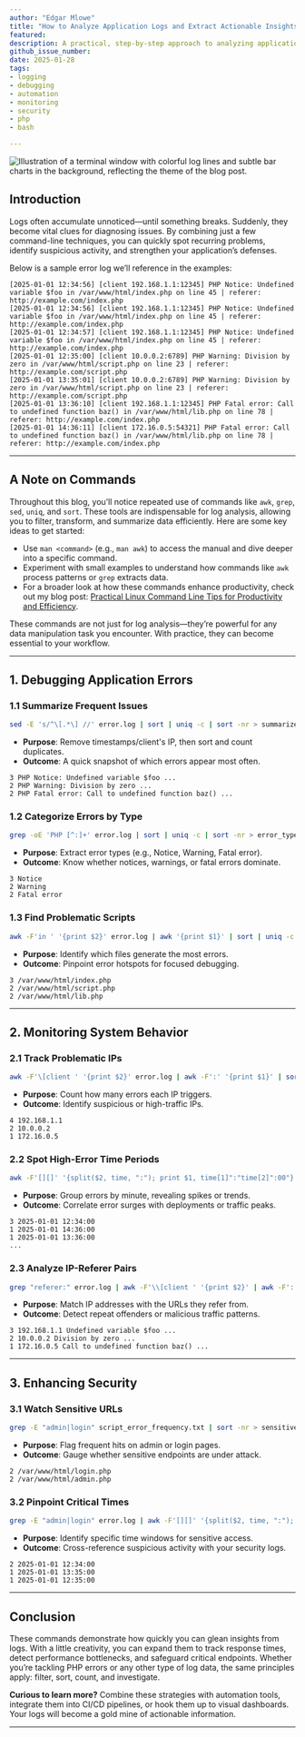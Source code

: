 ```yaml
---
author: "Edgar Mlowe"
title: "How to Analyze Application Logs and Extract Actionable Insights"
featured:
description: A practical, step-by-step approach to analyzing application logs, turning them into actionable insights for debugging, monitoring system behavior, and enhancing security.
github_issue_number: 
date: 2025-01-28
tags:
- logging
- debugging
- automation
- monitoring
- security
- php
- bash

---
```


![Illustration of a terminal window with colorful log lines and subtle bar charts in the background, reflecting the theme of the blog post.](/blog/2025/01/how-to-analyze-application-logs-and-extract-actionable-insights/minimalist_terminal_with_logs.webp)

<!-- Photo was generated using chatgpt by Edgar Mlowe, 2025. -->


## Introduction

Logs often accumulate unnoticed—until something breaks. Suddenly, they become vital clues for diagnosing issues. By combining just a few command-line techniques, you can quickly spot recurring problems, identify suspicious activity, and strengthen your application’s defenses.

Below is a sample error log we’ll reference in the examples:

```plaintext
[2025-01-01 12:34:56] [client 192.168.1.1:12345] PHP Notice: Undefined variable $foo in /var/www/html/index.php on line 45 | referer: http://example.com/index.php
[2025-01-01 12:34:56] [client 192.168.1.1:12345] PHP Notice: Undefined variable $foo in /var/www/html/index.php on line 45 | referer: http://example.com/index.php
[2025-01-01 12:34:57] [client 192.168.1.1:12345] PHP Notice: Undefined variable $foo in /var/www/html/index.php on line 45 | referer: http://example.com/index.php
[2025-01-01 12:35:00] [client 10.0.0.2:6789] PHP Warning: Division by zero in /var/www/html/script.php on line 23 | referer: http://example.com/script.php
[2025-01-01 13:35:01] [client 10.0.0.2:6789] PHP Warning: Division by zero in /var/www/html/script.php on line 23 | referer: http://example.com/script.php
[2025-01-01 13:36:10] [client 192.168.1.1:12345] PHP Fatal error: Call to undefined function baz() in /var/www/html/lib.php on line 78 | referer: http://example.com/index.php
[2025-01-01 14:36:11] [client 172.16.0.5:54321] PHP Fatal error: Call to undefined function baz() in /var/www/html/lib.php on line 78 | referer: http://example.com/index.php
```

---

## A Note on Commands

Throughout this blog, you’ll notice repeated use of commands like `awk`, `grep`, `sed`, `uniq`, and `sort`. These tools are indispensable for log analysis, allowing you to filter, transform, and summarize data efficiently. Here are some key ideas to get started:

- Use `man <command>` (e.g., `man awk`) to access the manual and dive deeper into a specific command.
- Experiment with small examples to understand how commands like `awk` process patterns or `grep` extracts data.
- For a broader look at how these commands enhance productivity, check out my blog post: [Practical Linux Command Line Tips for Productivity and Efficiency](https://www.endpointdev.com/blog/2024/06/practical-linux-comandline-tips/).

These commands are not just for log analysis—they’re powerful for any data manipulation task you encounter. With practice, they can become essential to your workflow.

---

## 1. Debugging Application Errors

### 1.1 Summarize Frequent Issues

```bash
sed -E 's/^\[.*\] //' error.log | sort | uniq -c | sort -nr > summarized_errors.txt
```

- **Purpose**: Remove timestamps/client's IP, then sort and count duplicates.
- **Outcome**: A quick snapshot of which errors appear most often.

```plaintext
3 PHP Notice: Undefined variable $foo ...
2 PHP Warning: Division by zero ...
2 PHP Fatal error: Call to undefined function baz() ...
```

### 1.2 Categorize Errors by Type

```bash
grep -oE 'PHP [^:]+' error.log | sort | uniq -c | sort -nr > error_types.txt
```

- **Purpose**: Extract error types (e.g., Notice, Warning, Fatal error).
- **Outcome**: Know whether notices, warnings, or fatal errors dominate.

```plaintext
3 Notice
2 Warning
2 Fatal error
```

### 1.3 Find Problematic Scripts

```bash
awk -F'in ' '{print $2}' error.log | awk '{print $1}' | sort | uniq -c | sort -nr > script_error_frequency.txt
```

- **Purpose**: Identify which files generate the most errors.
- **Outcome**: Pinpoint error hotspots for focused debugging.

```plaintext
3 /var/www/html/index.php
2 /var/www/html/script.php
2 /var/www/html/lib.php
```

---

## 2. Monitoring System Behavior

### 2.1 Track Problematic IPs

```bash
awk -F'\[client ' '{print $2}' error.log | awk -F':' '{print $1}' | sort | uniq -c | sort -nr > ip_frequency.txt
```

- **Purpose**: Count how many errors each IP triggers.
- **Outcome**: Identify suspicious or high-traffic IPs.

```plaintext
4 192.168.1.1
2 10.0.0.2
1 172.16.0.5
```

### 2.2 Spot High-Error Time Periods

```bash
awk -F'[][]' '{split($2, time, ":"); print $1, time[1]":"time[2]":00"}' error.log | sort | uniq -c | sort -nr > error_times.txt
```

- **Purpose**: Group errors by minute, revealing spikes or trends.
- **Outcome**: Correlate error surges with deployments or traffic peaks.

```plaintext
3 2025-01-01 12:34:00
1 2025-01-01 14:36:00
1 2025-01-01 13:36:00
...
```

### 2.3 Analyze IP-Referer Pairs

```bash
grep "referer:" error.log | awk -F'\\[client ' '{print $2}' | awk -F':| referer: ' '{print $1, $3}' | sort | uniq -c | sort -nr > ip_referer_combinations.txt
```

- **Purpose**: Match IP addresses with the URLs they refer from.
- **Outcome**: Detect repeat offenders or malicious traffic patterns.

```plaintext
3 192.168.1.1 Undefined variable $foo ...
2 10.0.0.2 Division by zero ...
1 172.16.0.5 Call to undefined function baz() ...
```

---

## 3. Enhancing Security

### 3.1 Watch Sensitive URLs

```bash
grep -E "admin|login" script_error_frequency.txt | sort -nr > sensitive_url_access.txt
```

- **Purpose**: Flag frequent hits on admin or login pages.
- **Outcome**: Gauge whether sensitive endpoints are under attack.

```plaintext
2 /var/www/html/login.php
2 /var/www/html/admin.php
```

### 3.2 Pinpoint Critical Times

```bash
grep -E "admin|login" error.log | awk -F'[][]' '{split($2, time, ":"); print $1, time[1]":"time[2]":00"}' | sort | uniq -c | sort -nr > critical_access_times.txt
```

- **Purpose**: Identify specific time windows for sensitive access.
- **Outcome**: Cross-reference suspicious activity with your security logs.

```plaintext
2 2025-01-01 12:34:00
1 2025-01-01 13:35:00
1 2025-01-01 12:35:00
```

---

## Conclusion

These commands demonstrate how quickly you can glean insights from logs. With a little creativity, you can expand them to track response times, detect performance bottlenecks, and safeguard critical endpoints. Whether you’re tackling PHP errors or any other type of log data, the same principles apply: filter, sort, count, and investigate.

**Curious to learn more?** Combine these strategies with automation tools, integrate them into CI/CD pipelines, or hook them up to visual dashboards. Your logs will become a gold mine of actionable information.

---

